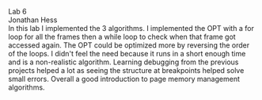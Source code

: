 Lab 6\
Jonathan Hess\
In this lab I implemented the 3 algorithms. I implemented the OPT with a for loop for all the frames then a while loop to check when that frame got accessed again. The OPT could be optimized more by reversing the order of the loops. I didn't feel the need because it runs in a short enough time and is a non-realistic algorithm. Learning debugging from the previous projects helped a lot as seeing the structure at breakpoints helped solve small errors. Overall a good introduction to page memory management algorithms.
